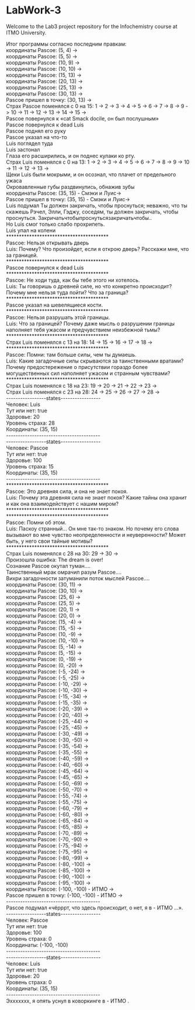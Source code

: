 # LabWork-3
Welcome to the Lab3 project repository for the Infochemistry course at ITMO University.

Итог программы согласно последним правкам:<br />
координаты Pascoe: (5, 4) -><br />
координаты Pascoe: (5, 5) -><br />
координаты Pascoe: (10, 9) -><br />
координаты Pascoe: (10, 10) -><br />
координаты Pascoe: (15, 13) -><br />
координаты Pascoe: (20, 13) -><br />
координаты Pascoe: (25, 13) -><br />
координаты Pascoe: (30, 13) -><br />
Pascoe пришел в точку: (30, 13) -><br />
Cтрах Pascoe поменялся с 0 на 15: 1 -> 2 -> 3 -> 4 -> 5 -> 6 -> 7 -> 8 -> 9 -> 10 -> 11 -> 12 -> 13 -> 14 -> 15 -> <br />
Pascoe повернулся к «cat Smack  docile, он был послушным»<br />
Pascoe повернулся к dead Luis<br />
Pascoe поднял его руку<br />
Pascoe указал на что-то<br />
Luis поглядел туда<br />
Luis застонал<br />
Глаза его расширились, и он поднес кулаки ко рту.<br />
Cтрах Luis поменялся с 0 на 13: 1 -> 2 -> 3 -> 4 -> 5 -> 6 -> 7 -> 8 -> 9 -> 10 -> 11 -> 12 -> 13 -> <br />
Щеки Luis были мокрыми, и он осознал, что плачет от предельного ужаса<br />
Окровавленные губы раздвинулись, обнажив зубы<br />
координаты Pascoe: (35, 15) - Смэки и Луис-><br />
Pascoe пришел в точку: (35, 15) - Смэки и Луис-><br />
Luis подумал Ты должен закричать, чтобы проснуться; неважно, что ты скажешь Рэчел, Элли, Гэджу, соседям, ты должен закричать, чтобы проснуться. Закричатьчтобыпроснутьсязакричатьчтобы..<br />
Но Luis смог только слабо прохрипеть.<br />
Luis упал на колени<br />
****************************************<br />
Pascoe: Нельзя открывать дверь<br />
Luis: Почему? Что произойдет, если я открою дверь? Расскажи мне, что за границей.<br />
****************************************<br />
Pascoe повернулся к dead Luis<br />
****************************************<br />
Pascoe: Не ходи туда, как бы тебе этого ни хотелось.<br />
Luis: Ты говоришь о древней силе, но что конкретно происходит? Почему мне нельзя туда пойти? Что за граница?<br />
****************************************<br />
Pascoe указал на шевелящиеся кости.<br />
****************************************<br />
Pascoe: Нельзя разрушать этой границы.<br />
Luis: Что за границей? Почему даже мысль о разрушении границы наполняет тебя ужасом и предчувствием неизбежной тьмы?<br />
****************************************<br />
Cтрах Luis поменялся с 13 на 18: 14 -> 15 -> 16 -> 17 -> 18 -> <br />
****************************************<br />
Pascoe: Помни: там больше силы, чем ты думаешь.<br />
Luis: Какие загадочные силы скрываются за таинственными вратами? Почему предостережение о присутствии гораздо более могущественных сил наполняет ужасом и странным чувствами?<br />
****************************************<br />
Cтрах Luis поменялся с 18 на 23: 19 -> 20 -> 21 -> 22 -> 23 -> <br />
Cтрах Luis поменялся с 23 на 28: 24 -> 25 -> 26 -> 27 -> 28 -> <br />
-----------------states-----------------<br />
Человек: Luis<br />
Тут или нет: true<br />
Здоровье: 20<br />
Уровень страха: 28<br />
Координаты: (35, 15)<br />
----------------------------------------<br />
-----------------states-----------------<br />
Человек: Pascoe<br />
Тут или нет: true<br />
Здоровье: 100<br />
Уровень страха: 15<br />
Координаты: (35, 15)<br />
----------------------------------------<br />
****************************************<br />
Pascoe: Это древняя сила, и она не знает покоя.<br />
Luis: Почему эта древняя сила не знает покоя? Какие тайны она хранит и как она взаимодействует с нашим миром?<br />
****************************************<br />
****************************************<br />
Pascoe: Помни об этом.<br />
Luis: Паскоу странный... Он мне так-то знаком. Но почему его слова вызывают во мне чувство неопределенности и неуверенности? Может быть, у него свои тайные мотивы?<br />
****************************************<br />
Cтрах Luis поменялся с 28 на 30: 29 -> 30 -> <br />
Произошла ошибка: The dream is over!<br />
Сознание Pascoe окутал туман....<br />
Таинственный мрак омрачил разум Pascoe....<br />
Вихри загадочности затуманили поток мыслей Pascoe....<br />
координаты Pascoe: (30, 11) -><br />
координаты Pascoe: (30, 10) -><br />
координаты Pascoe: (25, 6) -><br />
координаты Pascoe: (25, 5) -><br />
координаты Pascoe: (20, 1) -><br />
координаты Pascoe: (20, 0) -><br />
координаты Pascoe: (15, -4) -><br />
координаты Pascoe: (15, -5) -><br />
координаты Pascoe: (10, -9) -><br />
координаты Pascoe: (10, -10) -><br />
координаты Pascoe: (5, -14) -><br />
координаты Pascoe: (5, -15) -><br />
координаты Pascoe: (0, -19) -><br />
координаты Pascoe: (0, -20) -><br />
координаты Pascoe: (-5, -24) -><br />
координаты Pascoe: (-5, -25) -><br />
координаты Pascoe: (-10, -29) -><br />
координаты Pascoe: (-10, -30) -><br />
координаты Pascoe: (-15, -34) -><br />
координаты Pascoe: (-15, -35) -><br />
координаты Pascoe: (-20, -39) -><br />
координаты Pascoe: (-20, -40) -><br />
координаты Pascoe: (-25, -44) -><br />
координаты Pascoe: (-25, -45) -><br />
координаты Pascoe: (-30, -49) -><br />
координаты Pascoe: (-30, -50) -><br />
координаты Pascoe: (-35, -54) -><br />
координаты Pascoe: (-35, -55) -><br />
координаты Pascoe: (-40, -59) -><br />
координаты Pascoe: (-40, -60) -><br />
координаты Pascoe: (-45, -64) -><br />
координаты Pascoe: (-45, -65) -><br />
координаты Pascoe: (-50, -69) -><br />
координаты Pascoe: (-50, -70) -><br />
координаты Pascoe: (-55, -74) -><br />
координаты Pascoe: (-55, -75) -><br />
координаты Pascoe: (-60, -79) -><br />
координаты Pascoe: (-60, -80) -><br />
координаты Pascoe: (-65, -84) -><br />
координаты Pascoe: (-65, -85) -><br />
координаты Pascoe: (-70, -89) -><br />
координаты Pascoe: (-70, -90) -><br />
координаты Pascoe: (-75, -94) -><br />
координаты Pascoe: (-75, -95) -><br />
координаты Pascoe: (-80, -99) -><br />
координаты Pascoe: (-80, -100) -><br />
координаты Pascoe: (-85, -100) -><br />
координаты Pascoe: (-90, -100) -><br />
координаты Pascoe: (-95, -100) -><br />
координаты Pascoe: (-100, -100) - ИТМО -><br />
Pascoe пришел в точку: (-100, -100) - ИТМО -><br />
----------------------------------------<br />
Pascoe подумал «чёрррт, что здесь происходит, о нет, я в - ИТМО ...».<br />
-----------------states-----------------<br />
Человек: Pascoe<br />
Тут или нет: true<br />
Здоровье: 100<br />
Уровень страха: 0<br />
Координаты: (-100, -100)<br />
----------------------------------------<br />
-----------------states-----------------<br />
Человек: Luis<br />
Тут или нет: true<br />
Здоровье: 20<br />
Уровень страха: 0<br />
Координаты: (35, 15)<br />
----------------------------------------<br />
Эххххххх, я опять уснул в коворкинге в - ИТМО .<br />

